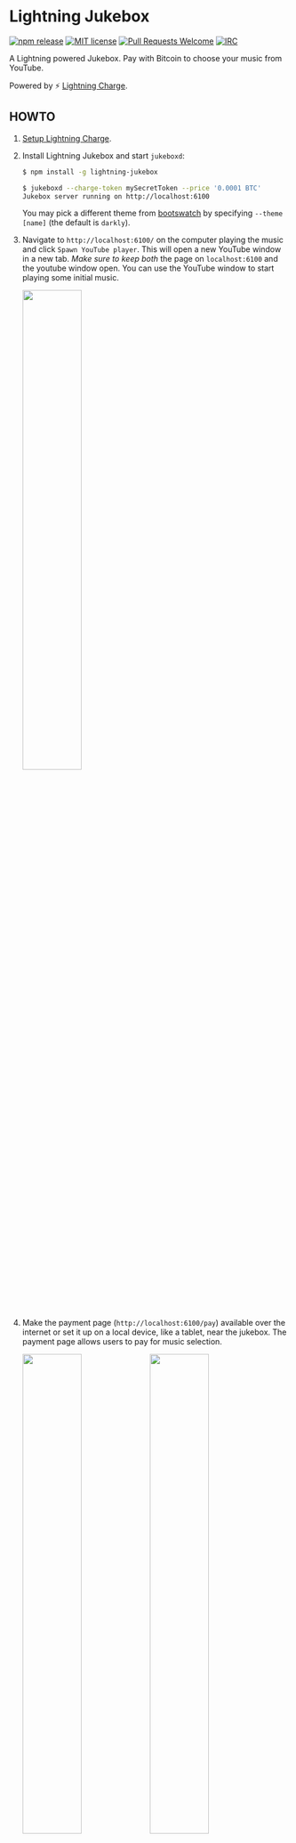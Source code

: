 # Lightning Jukebox

[![npm release](https://img.shields.io/npm/v/lightning-jukebox.svg)](https://www.npmjs.com/package/lightning-jukebox)
[![MIT license](https://img.shields.io/github/license/shesek/lightning-jukebox.svg)](https://github.com/shesek/lightning-jukebox/blob/master/LICENSE)
[![Pull Requests Welcome](https://img.shields.io/badge/PRs-welcome-brightgreen.svg)](http://makeapullrequest.com)
[![IRC](https://img.shields.io/badge/chat-on%20freenode-brightgreen.svg)](https://webchat.freenode.net/?channels=lightning-charge)

A Lightning powered Jukebox. Pay with Bitcoin to choose your music from YouTube.

Powered by :zap: [Lightning Charge](https://github.com/ElementsProject/lightning-charge).

## HOWTO

1. [Setup Lightning Charge](https://github.com/ElementsProject/lightning-charge/blob/master/README.md#getting-started).

2. Install Lightning Jukebox and start `jukeboxd`:

   ```bash
   $ npm install -g lightning-jukebox

   $ jukeboxd --charge-token mySecretToken --price '0.0001 BTC'
   Jukebox server running on http://localhost:6100
   ```

   You may pick a different theme from [bootswatch](https://bootswatch.com)
   by specifying `--theme [name]` (the default is `darkly`).

3. Navigate to `http://localhost:6100/` on the computer playing the music
   and click `Spawn YouTube player`.
   This will open a new YouTube window in a new tab.
   *Make sure to keep both* the page on `localhost:6100` and the youtube window open.
   You can use the YouTube window to start playing some initial music.

   <img src="https://i.imgur.com/l9PNsdS.png" width="47%"></img>

4. Make the payment page (`http://localhost:6100/pay`) available over the internet or set it up on a local device, like a tablet, near 
   the jukebox. The payment page allows users to pay for music selection.

   <img src="https://i.imgur.com/H9kFDQW.png" width="47%"></img>
   <img src="https://i.imgur.com/pTZkZ0H.png" width="47%"></img>

   Once a payment is made, a push notification will be sent to the player window (via websockets),
   which will open the requested song in the spawned youtube window.

   Payments can also be made directly to the jukebox API:

   ```bash
   # with a search string
   $ BOLT11=`curl http://localhost:6100/invoice -d video='are you shpongled full album'`
   $ lightning-cli decodepay $BOLT11
   $ lightning-cli pay $BOLT11

   # with a specific video id
   $ lightning-cli pay `curl http://localhost:6100/invoice \
                        -d video=https://www.youtube.com/watch?v=IDiZG-eAk30`
   ```

## CLI options

```bash
$ jukeboxd --help

  A Lightning powered Jukebox

  Usage
    $ jukeboxd [options]

  Options
    -c, --charge-url <url>      lightning charge server url [default: http://localhost:9112]
    -t, --charge-token <token>  lightning charge access token [required]

    -P, --price <price>         price to play music [default: 0.0001 BTC]
    -m, --theme <name>          pick theme from bootswatch.com [default: darkly]
    -l, --title <name>          website title [default: Lightning Jukebox]

    -p, --port <port>           http server port [default: 9115]
    -i, --host <host>           http server listen address [default: 127.0.0.1]
    -h, --help                  output usage information
    -v, --version               output version number

  Example
    $ jukeboxd -t chargeSecretToken -P '0.0005 EUR'
```

## Why a separate YouTube tab instead of embedding the video player?

So that "auto play next" works.

## License

MIT
